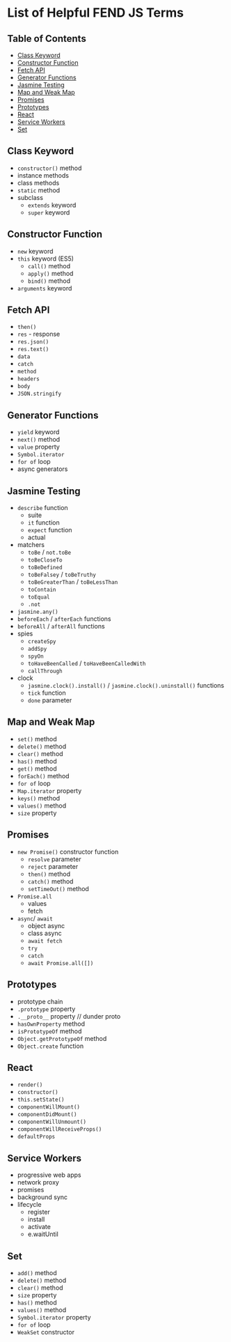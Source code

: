 # List of Helpful FEND JS Terms

## Table of Contents
- [Class Keyword](#class-keyword)
- [Constructor Function](#constructor-function)
- [Fetch API](#fetch-api)
- [Generator Functions](#generator-functions)
- [Jasmine Testing](#jasmine-testing)
- [Map and Weak Map](#map-and-weak-map)
- [Promises](#promises)
- [Prototypes](#prototypes)
- [React](#react)
- [Service Workers](#service-workers)
- [Set](#set)

## Class Keyword
- `constructor()` method
- instance methods
- class methods
- `static` method
- subclass
  - `extends` keyword
  - `super` keyword

## Constructor Function
- `new` keyword
- `this` keyword (ES5)
  - `call()` method
  - `apply()` method
  - `bind()` method
- `arguments` keyword

## Fetch API
- `then()`
- `res` - response
- `res.json()`
- `res.text()`
- `data`
- `catch`
- `method`
- `headers`
- `body`
- `JSON.stringify`

## Generator Functions
- `yield` keyword
- `next()` method
- `value` property
- `Symbol.iterator`
- `for of` loop
- async generators

## Jasmine Testing
- `describe` function
  - suite
  - `it` function
  - `expect` function
  - actual
- matchers
  - `toBe` / `not.toBe`
  - `toBeCloseTo`
  - `toBeDefined`
  - `toBeFalsey` / `toBeTruthy`
  - `toBeGreaterThan` / `toBeLessThan`
  - `toContain`
  - `toEqual`
  - `.not`
- `jasmine.any()`
- `beforeEach` / `afterEach` functions
- `beforeAll` / `afterAll` functions
- spies
  - `createSpy`
  - `addSpy`
  - `spyOn`
  - `toHaveBeenCalled` / `toHaveBeenCalledWith`
  - `callThrough`
- clock
  - `jasmine.clock().install()` / `jasmine.clock().uninstall()` functions
  - `tick` function
  - `done` parameter

## Map and Weak Map
- `set()` method
- `delete()` method
- `clear()` method
- `has()` method
- `get()` method
- `forEach()` method
- `for of` loop
- `Map.iterator` property
- `keys()` method
- `values()` method
- `size` property

## Promises
- `new Promise()` constructor function
  - `resolve` parameter
  - `reject` parameter
  - `then()` method
  - `catch()` method
  - `setTimeOut()` method
- `Promise.all`
  - values
  - fetch
- `async`/ `await`
  - object async
  - class async
  - `await fetch`
  - `try`
  - `catch`
  - `await Promise.all([])`

## Prototypes
- prototype chain
- `.prototype` property
- `.__proto__` property // dunder proto
- `hasOwnProperty` method
- `isPrototypeOf` method
- `Object.getPrototypeOf` method
- `Object.create` function

## React
- `render()`
- `constructor()`
- `this.setState()`
- `componentWillMount()`
- `componentDidMount()`
- `componentWillUnmount()`
- `componentWillReceiveProps()`
- `defaultProps`

## Service Workers
- progressive web apps
- network proxy
- promises
- background sync
- lifecycle
  - register
  - install
  - activate
  - e.waitUntil

## Set
- `add()` method
- `delete()` method
- `clear()` method
- `size` property
- `has()` method
- `values()` method
- `Symbol.iterator` property
- `for of` loop
- `WeakSet` constructor
